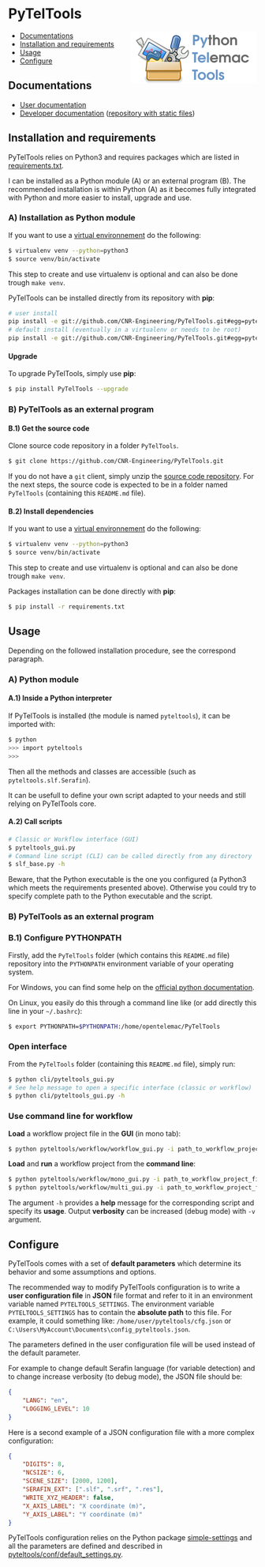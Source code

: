 # PyTelTools
<img style="float: right" src="https://github.com/CNR-Engineering/PyTelTools_media/blob/master/icons/PyTelTools_with_text.png" width="256px" />

* [Documentations](#documentations)
* [Installation and requirements](#installation-and-requirements)
* [Usage](#usage)
* [Configure](#configure)


## Documentations
* [User documentation](https://github.com/CNR-Engineering/PyTelTools/wiki)
* [Developer documentation](https://cnr-engineering.github.io/PyTelTools) ([repository with static files](https://github.com/CNR-Engineering/CNR-Engineering.github.io))


## Installation and requirements
PyTelTools relies on Python3 and requires packages which are listed in [requirements.txt](https://github.com/CNR-Engineering/PyTelTools/blob/master/requirements.txt).

I can be installed as a Python module (A) or an external program (B).
The recommended installation is within Python (A) as it becomes fully integrated with Python and more easier to install, upgrade and use.

### A) Installation as Python module
If you want to use a [virtual environnement](https://virtualenv.pypa.io/en/stable/) do the following:
```bash
$ virtualenv venv --python=python3
$ source venv/bin/activate
```
This step to create and use virtualenv is optional and can also be done trough `make venv`.

PyTelTools can be installed directly from its repository with **pip**:
```bash
# user install
pip install -e git://github.com/CNR-Engineering/PyTelTools.git#egg=pyteltools --user
# default install (eventually in a virtualenv or needs to be root)
pip install -e git://github.com/CNR-Engineering/PyTelTools.git#egg=pyteltools
```

#### Upgrade
To upgrade PyTelTools, simply use **pip**:
```bash
$ pip install PyTelTools --upgrade
```

### B) PyTelTools as an external program

#### B.1) Get the source code
Clone source code repository in a folder `PyTelTools`.
```bash
$ git clone https://github.com/CNR-Engineering/PyTelTools.git
```

If you do not have a `git` client, simply unzip the [source code repository](https://github.com/CNR-Engineering/PyTelTools/archive/master.zip).
For the next steps, the source code is expected to be in a folder named `PyTelTools` (containing this `README.md` file).

#### B.2) Install dependencies
If you want to use a [virtual environnement](https://virtualenv.pypa.io/en/stable/) do the following:
```bash
$ virtualenv venv --python=python3
$ source venv/bin/activate
```
This step to create and use virtualenv is optional and can also be done trough `make venv`.

Packages installation can be done directly with **pip**:
```bash
$ pip install -r requirements.txt
```

## Usage

Depending on the followed installation procedure, see the correspond paragraph.

### A) Python module

#### A.1) Inside a Python interpreter
If PyTelTools is installed (the module is named `pyteltools`), it can be imported with:
```bash
$ python
>>> import pyteltools
>>>
```

Then all the methods and classes are accessible (such as `pyteltools.slf.Serafin`).

It can be usefull to define your own script adapted to your needs and still relying on PyTelTools core.

#### A.2) Call scripts

```bash
# Classic or Workflow interface (GUI)
$ pyteltools_gui.py
# Command line script (CLI) can be called directly from any directory
$ slf_base.py -h
```

Beware, that the Python executable is the one you configured (a Python3 which meets the requirements presented above).
Otherwise you could try to specify complete path to the Python executable and the script.

### B) PyTelTools as an external program

### B.1) Configure PYTHONPATH
Firstly, add the `PyTelTools` folder (which contains this `README.md` file) repository into the `PYTHONPATH`
environment variable of your operating system.

For Windows, you can find some help on the [official python documentation](https://docs.python.org/3.7/using/windows.html#excursus-setting-environment-variables).

On Linux, you easily do this through a command line like (or add directly this line in your `~/.bashrc`):
```bash
$ export PYTHONPATH=$PYTHONPATH:/home/opentelemac/PyTelTools
```

### Open interface
From the `PyTelTools` folder (containing this `README.md` file), simply run:
```bash
$ python cli/pyteltools_gui.py
# See help message to open a specific interface (classic or workflow)
$ python cli/pyteltools_gui.py -h
```

### Use command line for workflow
**Load** a workflow project file in the **GUI** (in mono tab):
```bash
$ python pyteltools/workflow/workflow_gui.py -i path_to_workflow_project_file.txt
```

**Load** and **run** a workflow project from the **command line**:
```bash
$ python pyteltools/workflow/mono_gui.py -i path_to_workflow_project_file.txt
$ python pyteltools/workflow/multi_gui.py -i path_to_workflow_project_file.txt
```

The argument `-h` provides a **help** message for the corresponding script and specify its **usage**.
Output **verbosity** can be increased (debug mode) with `-v` argument.

## Configure
PyTelTools comes with a set of **default parameters** which determine its behavior and some assumptions and options.

The recommended way to modify PyTelTools configuration is to write a **user configuration file** in **JSON** file format
and refer to it in an environment variable named `PYTELTOOLS_SETTINGS`.
The environment variable `PYTELTOOLS_SETTINGS` has to contain the **absolute path** to this file.
For example, it could something like:
`/home/user/pyteltools/cfg.json` or `C:\Users\MyAccount\Documents\config_pyteltools.json`.

The parameters defined in the user configuration file will be used instead of the default parameter.

For example to change default Serafin language (for variable detection) 
and to change increase verbosity (to debug mode), the JSON file should be:
```json
{
    "LANG": "en",
    "LOGGING_LEVEL": 10
}
```

Here is a second example of a JSON configuration file with a more complex configuration:
```json
{
    "DIGITS": 8,
    "NCSIZE": 6,
    "SCENE_SIZE": [2000, 1200],
    "SERAFIN_EXT": [".slf", ".srf", ".res"],
    "WRITE_XYZ_HEADER": false,
    "X_AXIS_LABEL": "X coordinate (m)",
    "Y_AXIS_LABEL": "Y coordinate (m)"
}
```

PyTelTools configuration relies on the Python package [simple-settings](https://pypi.python.org/pypi/simple-settings)
and all the parameters are defined and described in [pyteltools/conf/default_settings.py](https://github.com/CNR-Engineering/PyTelTools/blob/master/pyteltools/conf/default_settings.py).
